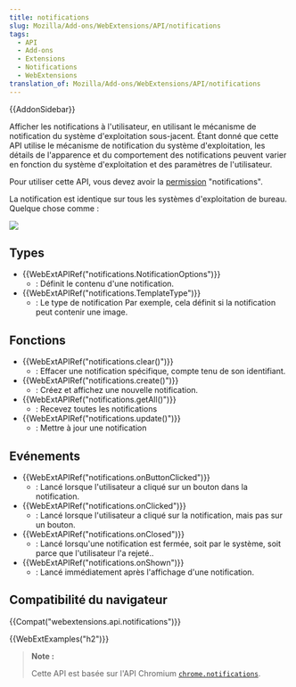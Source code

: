 ```yaml
---
title: notifications
slug: Mozilla/Add-ons/WebExtensions/API/notifications
tags:
  - API
  - Add-ons
  - Extensions
  - Notifications
  - WebExtensions
translation_of: Mozilla/Add-ons/WebExtensions/API/notifications
---
```


{{AddonSidebar}}

Afficher les notifications à l'utilisateur, en utilisant le mécanisme de notification du système d'exploitation sous-jacent. Étant donné que cette API utilise le mécanisme de notification du système d'exploitation, les détails de l'apparence et du comportement des notifications peuvent varier en fonction du système d'exploitation et des paramètres de l'utilisateur.

Pour utiliser cette API, vous devez avoir la [permission](/fr/docs/Mozilla/Add-ons/WebExtensions/manifest.json/permissions) "notifications".

La notification est identique sur tous les systèmes d'exploitation de bureau. Quelque chose comme :

![](notification.png)

## Types

- {{WebExtAPIRef("notifications.NotificationOptions")}}
  - : Définit le contenu d'une notification.
- {{WebExtAPIRef("notifications.TemplateType")}}
  - : Le type de notification Par exemple, cela définit si la notification peut contenir une image.

## Fonctions

- {{WebExtAPIRef("notifications.clear()")}}
  - : Effacer une notification spécifique, compte tenu de son identifiant.
- {{WebExtAPIRef("notifications.create()")}}
  - : Créez et affichez une nouvelle notification.
- {{WebExtAPIRef("notifications.getAll()")}}
  - : Recevez toutes les notifications
- {{WebExtAPIRef("notifications.update()")}}
  - : Mettre à jour une notification

## Evénements

- {{WebExtAPIRef("notifications.onButtonClicked")}}
  - : Lancé lorsque l'utilisateur a cliqué sur un bouton dans la notification.
- {{WebExtAPIRef("notifications.onClicked")}}
  - : Lancé lorsque l'utilisateur a cliqué sur la notification, mais pas sur un bouton.
- {{WebExtAPIRef("notifications.onClosed")}}
  - : Lancé lorsqu'une notification est fermée, soit par le système, soit parce que l'utilisateur l'a rejeté..
- {{WebExtAPIRef("notifications.onShown")}}
  - : Lancé immédiatement après l'affichage d'une notification.

## Compatibilité du navigateur

{{Compat("webextensions.api.notifications")}}

{{WebExtExamples("h2")}}

> **Note :**
>
> Cette API est basée sur l'API Chromium [`chrome.notifications`](https://developer.chrome.com/extensions/notifications).

